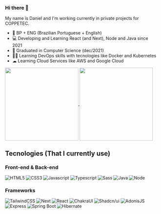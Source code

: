 ### Hi there 👋

My name is Daniel and I'm working currently in private projects for COPPETEC.


- 🎴 BP + ENG (Brazilian Portuguese + English)
- 💻 Developing and Learning React (and Next), Node and Java since 2021
- 👻 Graduated in Computer Science (dec/2021)
- 🐱‍🏍 Learning DevOps skills with tecnologies like Docker and Kubernetes
- ☁ Learning Cloud Services like AWS and Google Cloud

<!--
### Some of my last works: 
- <a href="https://assinaturas.coppetec.ufrj.br" target="_blank"> COPPETEC ASSINATURAS </a>
- <a href="https://github.com/T4rr4sk3/shorter"> SHORTLINK (API) </a>
-->

<div>

  <a href="https://github.com/erick-menezes/" target="_blank">
    <img align="center" height="240em" src="https://github-readme-stats.vercel.app/api/top-langs/?username=T4rr4sk3&theme=midnight-purple&layout=compact&langs_count=6&hide_border=true" />
  </a>
  <a href="https://github.com/erick-menezes/" target="_blank">
   <img align="center" height="240em" src="https://github-readme-stats.vercel.app/api?username=T4rr4sk3&show_icons=true&theme=midnight-purple&hide_rank=true&count_private=true&include_all_commits=true&hide_border=true" />
  </a>
</div>

<div>
  <h2> Tecnologies (That I currently use) </h2>


  <div>
    <h3> Front-end & Back-end </h3>
    <!--  -->
    <div>
      <!-- <h4>Basics</h4> -->
      <img alt="HTML5" src="https://img.shields.io/badge/-HTML_5-E34F26?logo=html5&style=for-the-bagde&logoColor=white">
      <img alt="CSS3" src="https://img.shields.io/badge/-CSS_3-1572B6?logo=css3&style=for-the-bagde&logoColor=white">
      <img alt="Javascript" src="https://img.shields.io/badge/-Javascript-F7DF1E?logo=javascript&style=for-the-bagde&logoColor=black">
      <img alt="Typescript" src="https://img.shields.io/badge/-Typescript-3178C6?logo=typescript&style=for-the-bagde&logoColor=white">
      <img alt="Sass" src="https://img.shields.io/badge/-Sass-CC6699?logo=sass&style=for-the-bagde&logoColor=white">
      <!-- <div> </div> -->
      <img alt="Java" src="https://img.shields.io/badge/-Java-FFF?logo=oracle&style=for-the-bagde&logoColor=F80000">
      <img alt="Node" src="https://img.shields.io/badge/-NodeJS-5FA04E?logo=nodedotjs&style=for-the-bagde&logoColor=white">
    </div>
    <!--  -->
    <div>
      <h3>Frameworks</h3>
      <!-- Main -->
      <img alt="TailwindCSS" src="https://img.shields.io/badge/-Tailwind_CSS-06B6D4?logo=tailwindcss&style=for-the-bagde&logoColor=white">
      <img alt="Next" src="https://img.shields.io/badge/-NextJS-000?logo=nextdotjs&style=for-the-bagde&logoColor=white">
      <img alt="React" src="https://img.shields.io/badge/-React-000?logo=react&style=for-the-bagde&logoColor=61DAFB">
      <img alt="ChakraUI" src="https://img.shields.io/badge/-ChakraUI-319795?logo=chakraui&style=for-the-bagde&logoColor=white">
      <img alt="Shadcn/ui" src="https://img.shields.io/badge/-shadcn%2fui-000?logo=shadcnui&style=for-the-bagde&logoColor=white">
      <!-- Separator -->
      <!-- <div> </div> <!-- TODO: Try to create a spacer here -->
      <img alt="AdonisJS" src="https://img.shields.io/badge/-AdonisJS-5A45FF?logo=adonisjs&style=for-the-bagde&logoColor=white">
      <img alt="Express" src="https://img.shields.io/badge/-Express-000?logo=express&style=for-the-bagde&logoColor=white">
      <img alt="Spring Boot" src="https://img.shields.io/badge/-Spring_Boot-6DB33F?logo=spring&style=for-the-bagde&logoColor=white">
      <img alt="Hibernate" src="https://img.shields.io/badge/-Hibernate-59666C?logo=hibernate&style=for-the-bagde&logoColor=white">
      <!-- Styles -->
    </div>
    <!-- Another separator -->
    <div height="40px"> </div>
    <!--  --
    <h3> Back-end </h3>
    <!--  --
    <div>
      <h4> Main </h4>
      <!-- Java bagde not found :( --
    </div>
    <!--  --
    <div>
      <h4> Frameworks </h4>
      <!-- <img alt="Spring" src="https://img.shields.io/badge/-Spring-6DB33F?logo=spring&style=for-the-bagde&logoColor=white"> -->
      <!--  --
    </div> -->
  </div>

</div>
